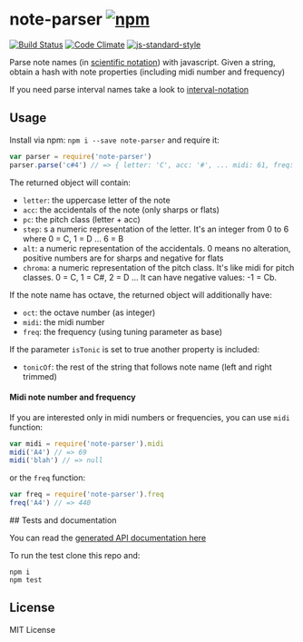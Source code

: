 # note-parser [![npm](https://img.shields.io/npm/v/note-parser.svg)](https://www.npmjs.com/package/note-parser)

[![Build Status](https://travis-ci.org/danigb/note-parser.svg?branch=master)](https://travis-ci.org/danigb/note-parser) [![Code Climate](https://codeclimate.com/github/danigb/note-parser/badges/gpa.svg)](https://codeclimate.com/github/danigb/note-parser)
[![js-standard-style](https://img.shields.io/badge/code%20style-standard-brightgreen.svg?style=flat)](https://github.com/feross/standard)

Parse note names (in [scientific notation](https://en.wikipedia.org/wiki/Scientific_pitch_notation)) with javascript. Given a string, obtain a hash
with note properties (including midi number and frequency)

If you need parse interval names take a look to [interval-notation](https://github.com/danigb/interval-notation)

## Usage

Install via npm: `npm i --save note-parser` and require it:

```js
var parser = require('note-parser')
parser.parse('c#4') // => { letter: 'C', acc: '#', ... midi: 61, freq: 277.1826309768721 }
```

The returned object will contain:

- `letter`: the uppercase letter of the note
- `acc`: the accidentals of the note (only sharps or flats)
- `pc`: the pitch class (letter + acc)
- `step`: s a numeric representation of the letter. It's an integer from 0 to 6 where 0 = C, 1 = D ... 6 = B
- `alt`: a numeric representation of the accidentals. 0 means no alteration,
positive numbers are for sharps and negative for flats
- `chroma`: a numeric representation of the pitch class. It's like midi for
pitch classes. 0 = C, 1 = C#, 2 = D ... It can have negative values: -1 = Cb.

If the note name has octave, the returned object will additionally have:

- `oct`: the octave number (as integer)
- `midi`: the midi number
- `freq`: the frequency (using tuning parameter as base)

If the parameter `isTonic` is set to true another property is included:

- `tonicOf`: the rest of the string that follows note name (left and right trimmed)  

#### Midi note number and frequency

If you are interested only in midi numbers or frequencies, you can use `midi` function:

```js
var midi = require('note-parser').midi
midi('A4') // => 69
midi('blah') // => null
```

or the `freq` function:

```js
var freq = require('note-parser').freq
freq('A4') // => 440
```

## Tests and documentation

You can read the [generated API documentation here](https://github.com/danigb/note-parser/blob/master/API.md)

To run the test clone this repo and:

```
npm i
npm test
```

## License

MIT License
